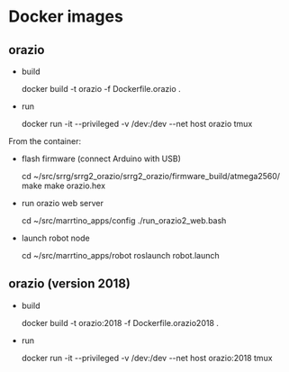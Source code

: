 # Docker images

## orazio

* build

    docker build -t orazio -f Dockerfile.orazio .

* run

    docker run -it --privileged -v /dev:/dev --net host orazio tmux


From the container:

* flash firmware (connect Arduino with USB)

    cd ~/src/srrg/srrg2_orazio/srrg2_orazio/firmware_build/atmega2560/
    make
    make orazio.hex

* run orazio web server

    cd ~/src/marrtino_apps/config
    ./run_orazio2_web.bash

* launch robot node

    cd ~/src/marrtino_apps/robot
    roslaunch robot.launch


## orazio (version 2018)

* build

    docker build -t orazio:2018 -f Dockerfile.orazio2018 .

* run

    docker run -it --privileged -v /dev:/dev --net host orazio:2018 tmux

